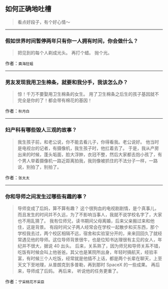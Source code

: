 ## 如何正确地吐槽

> 看点好段子，有个好心情～


 
---

### 假如世界时间暂停两年只有你一人拥有时间，你会做什么？

> 把见到的每个人剃成光头。
> 再打个蜡。
> 抛个光。


作者：`粪海狂蛆`

---

### 男友发现我用卫生棉条，就要和我分手，我该怎么办？

> 惊！千万不要娶用卫生棉条的女生。
> 用了卫生棉条之后生的孩子基因就不完全是你的了！都会带有棉花的基因！


作者：`秋月白`

---

### 妇产科有哪些毁人三观的故事？

> 我生孩子前，和老公说，你不能去看儿子，你得看我。老公说好。
> 他当时是电视台的记者，有摄像机，我生孩子时，他扛着去了。
> 于是，我从产房出来的时候，蓬头垢面，脸大浮肿，衣冠不整，然后大家都去抱小孩了，有个男人举着摄像机一路近距离拍我，我则像被抓住的不法分子一样，一路说，别拍了，别拍了。


作者：`张太太`

---

### 你和导师之间发生过哪些有趣的事？

> 导师变成了后妈，算不算有趣？
> 这个很狗血的电视剧剧情，是个真事儿，而且发生的时间并不久远，为了不影响当事人，我就不说学校名字了，大家也不用乱猜了。
> 我有位师兄，读书期间父母离婚，后来父亲搬过来和他住，这是背景。
> 有段时间父子两人经常会在学校一起散步和买东西，那个学校我去过，两个校区相隔不远，宿舍和实验室分开的，来来回回久了就经常遇见他的导师。这位导师背景很牛，也是位知书达理很有主见的女人，年纪并不很大，据说 40 出头。
> 后来，关系熟了，因为师兄和导师关系不错，吃饭有时候会叫上他爸爸。其父也是某院所出身，年轻时搞航天，经验丰富，有时候三个人吃饭，经常就是他插不上话，都是两个长辈在聊天，上至天文下至地理，从普朗克到多普勒，再到那时 SpaceX 的一些成果。
> 再后来，导师成了后妈。
> 再后来，
> 听说他的任务更重了。


作者：`宁采桃花不采臣`